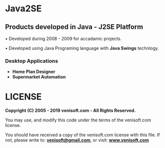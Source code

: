 # Java2SE

## Products developed in Java - J2SE Platform

• Developed during 2008 - 2009 for accadamic projects.

• Developed using Java Programing language with **Java Swings** technlogy.

### Desktop Applications
  * **Home Plan Designer**
  * **Supermarket Automation**

# LICENSE
**Copyright (C) 2005 - 2019 venisoft.com - All Rights Reserved.** 

You may use, and modify this code under the terms of the venisoft.com license.

You should have received a copy of the venisoft.com license with this file. If not, please write to: **venisoft@gmail.com**, or visit: **www.venisoft.com**
